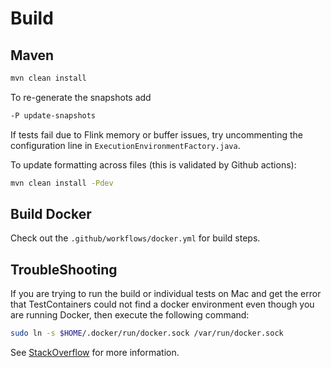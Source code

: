 # Build

## Maven

```bash
mvn clean install
```

To re-generate the snapshots add

```bash
-P update-snapshots
```

If tests fail due to Flink memory or buffer issues, try uncommenting the configuration
line in `ExecutionEnvironmentFactory.java`.

To update formatting across files (this is validated by Github actions):
```bash
mvn clean install -Pdev
```

## Build Docker

Check out the `.github/workflows/docker.yml` for build steps.

## TroubleShooting

If you are trying to run the build or individual tests on Mac and get the error that TestContainers could not find a docker environment even though you are running Docker, then execute the following command:
```bash
sudo ln -s $HOME/.docker/run/docker.sock /var/run/docker.sock
```
See [StackOverflow](https://stackoverflow.com/questions/61108655/test-container-test-cases-are-failing-due-to-could-not-find-a-valid-docker-envi) for more information.